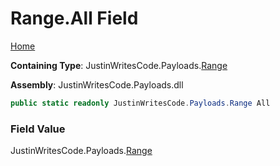# Range\.All Field

[Home](../../../README.md)

**Containing Type**: JustinWritesCode\.Payloads\.[Range](../README.md)

**Assembly**: JustinWritesCode\.Payloads\.dll

```csharp
public static readonly JustinWritesCode.Payloads.Range All
```

### Field Value

JustinWritesCode\.Payloads\.[Range](../README.md)

